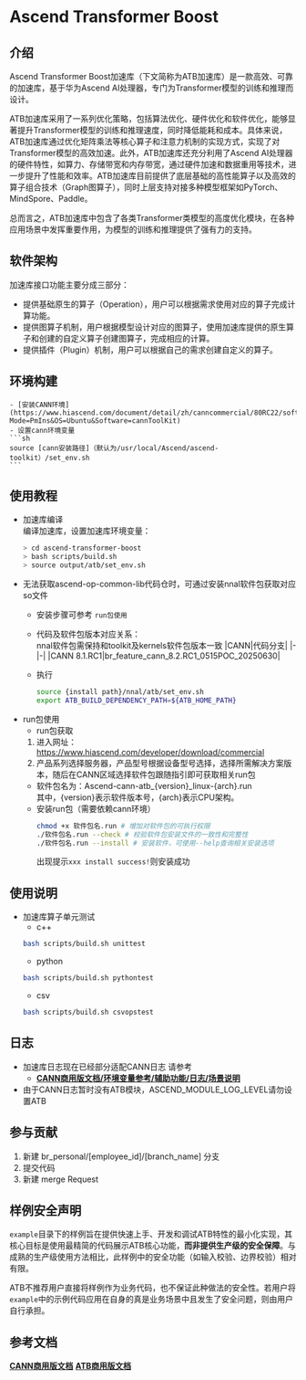 # Ascend Transformer Boost

## 介绍
Ascend Transformer Boost加速库（下文简称为ATB加速库）是一款高效、可靠的加速库，基于华为Ascend AI处理器，专门为Transformer模型的训练和推理而设计。

ATB加速库采用了一系列优化策略，包括算法优化、硬件优化和软件优化，能够显著提升Transformer模型的训练和推理速度，同时降低能耗和成本。具体来说，ATB加速库通过优化矩阵乘法等核心算子和注意力机制的实现方式，实现了对Transformer模型的高效加速。此外，ATB加速库还充分利用了Ascend AI处理器的硬件特性，如算力、存储带宽和内存带宽，通过硬件加速和数据重用等技术，进一步提升了性能和效率。ATB加速库目前提供了底层基础的高性能算子以及高效的算子组合技术（Graph图算子），同时上层支持对接多种模型框架如PyTorch、MindSpore、Paddle。

总而言之，ATB加速库中包含了各类Transformer类模型的高度优化模块，在各种应用场景中发挥重要作用，为模型的训练和推理提供了强有力的支持。


## 软件架构
加速库接口功能主要分成三部分：
- 提供基础原生的算子（Operation），用户可以根据需求使用对应的算子完成计算功能。
- 提供图算子机制，用户根据模型设计对应的图算子，使用加速库提供的原生算子和创建的自定义算子创建图算子，完成相应的计算。
- 提供插件（Plugin）机制，用户可以根据自己的需求创建自定义的算子。

## 环境构建
    - [安装CANN环境](https://www.hiascend.com/document/detail/zh/canncommercial/80RC22/softwareinst/instg/instg_0001.html?Mode=PmIns&OS=Ubuntu&Software=cannToolKit)
    - 设置cann环境变量
    ```sh
    source [cann安装路径]（默认为/usr/local/Ascend/ascend-toolkit）/set_env.sh
    ```

## 使用教程
 
 - 加速库编译<br>
    编译加速库，设置加速库环境变量：
    ```sh
    > cd ascend-transformer-boost
    > bash scripts/build.sh
    > source output/atb/set_env.sh
    ```
 - 无法获取ascend-op-common-lib代码仓时，可通过安装nnal软件包获取对应so文件<br>
    - 安装步骤可参考 `run包使用`
    - 代码及软件包版本对应关系：<br>
        nnal软件包需保持和toolkit及kernels软件包版本一致
        |CANN|代码分支|
        |-|-|
        |CANN 8.1.RC1|br_feature_cann_8.2.RC1_0515POC_20250630|

    - 执行 
        ```sh
        source {install path}/nnal/atb/set_env.sh
        export ATB_BUILD_DEPENDENCY_PATH=${ATB_HOME_PATH}
        ```
 - run包使用<br>
    - run包获取
    1. 进入网址：https://www.hiascend.com/developer/download/commercial
    2. 产品系列选择服务器，产品型号根据设备型号选择，选择所需解决方案版本，随后在CANN区域选择软件包跟随指引即可获取相关run包
    - 软件包名为：Ascend-cann-atb_{version}_linux-{arch}.run <br>
    其中，{version}表示软件版本号，{arch}表示CPU架构。
    - 安装run包（需要依赖cann环境）
        ```sh
        chmod +x 软件包名.run # 增加对软件包的可执行权限
        ./软件包名.run --check # 校验软件包安装文件的一致性和完整性
        ./软件包名.run --install # 安装软件，可使用--help查询相关安装选项
        ```
        出现提示`xxx install success!`则安装成功

## 使用说明
- 加速库算子单元测试
    - c++
    ```sh
    bash scripts/build.sh unittest
    ```
    - python
    ```sh
    bash scripts/build.sh pythontest
    ```
    - csv
    ```sh
    bash scripts/build.sh csvopstest
    ```

## 日志
- 加速库日志现在已经部分适配CANN日志 请参考
    - **[CANN商用版文档/环境变量参考/辅助功能/日志/场景说明](https://www.hiascend.com/document/detail/zh/canncommercial/80RC22/apiref/envvar/envref_07_0109.html)**
- 由于CANN日志暂时没有ATB模块，ASCEND_MODULE_LOG_LEVEL请勿设置ATB

## 参与贡献
 
1.  新建 br_personal/[employee_id]/[branch_name] 分支
2.  提交代码
3.  新建 merge Request

## 样例安全声明
`example`目录下的样例旨在提供快速上手、开发和调试ATB特性的最小化实现，其核心目标是使用最精简的代码展示ATB核心功能，**而非提供生产级的安全保障**。与成熟的生产级使用方法相比，此样例中的安全功能（如输入校验、边界校验）相对有限。

ATB不推荐用户直接将样例作为业务代码，也不保证此种做法的安全性。若用户将`example`中的示例代码应用在自身的真是业务场景中且发生了安全问题，则由用户自行承担。

## 参考文档
**[CANN商用版文档](https://www.hiascend.com/document/detail/zh/canncommercial/80RC2/quickstart/quickstart/quickstart_18_0001.html)**
**[ATB商用版文档](https://www.hiascend.com/document/detail/zh/canncommercial/80RC2/developmentguide/acce/ascendtb/ascendtb_0001.html)**